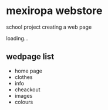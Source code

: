 # mexiropa webstore
school project creating a web page

loading...
<html>
<body>

<h2>wedpage list</h2>

<ul>
  <li>home page</li>
  <li>clothes</li>
  <li>info</li>
  <li>cheackout</li>
  <li>images</li>
  <li>colours</li>

</body>
